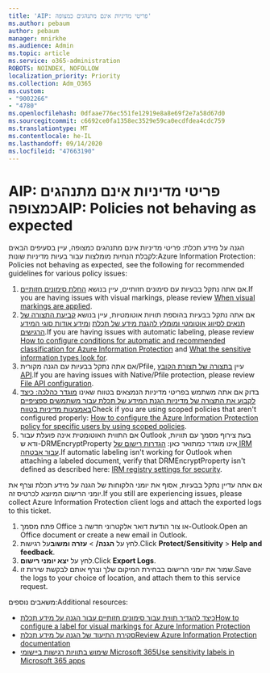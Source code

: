 ```yaml
---
title: 'AIP: פריטי מדיניות אינם מתנהגים כמצופה'
ms.author: pebaum
author: pebaum
manager: mnirkhe
ms.audience: Admin
ms.topic: article
ms.service: o365-administration
ROBOTS: NOINDEX, NOFOLLOW
localization_priority: Priority
ms.collection: Adm_O365
ms.custom:
- "9002266"
- "4780"
ms.openlocfilehash: 0dfaae776ec551fe12919e8a8e69f2e7a58d67d0
ms.sourcegitcommit: c6692ce0fa1358ec3529e59ca0ecdfdea4cdc759
ms.translationtype: MT
ms.contentlocale: he-IL
ms.lasthandoff: 09/14/2020
ms.locfileid: "47663190"
---
```

# <a name="aip-policies-not-behaving-as-expected"></a><span data-ttu-id="61f92-102">AIP: פריטי מדיניות אינם מתנהגים כמצופה</span><span class="sxs-lookup"><span data-stu-id="61f92-102">AIP: Policies not behaving as expected</span></span>

<span data-ttu-id="61f92-103">הגנה על מידע תכלת: פריטי מדיניות אינם מתנהגים כמצופה, עיין בסעיפים הבאים לקבלת הנחיות מומלצות עבור בעיות מדיניות שונות:</span><span class="sxs-lookup"><span data-stu-id="61f92-103">Azure Information Protection: Policies not behaving as expected, see the following for recommended guidelines for various policy issues:</span></span>

1. <span data-ttu-id="61f92-104">אם אתה נתקל בבעיות עם סימונים חזותיים, עיין בנושא [החלת סימונים חזותיים](https://docs.microsoft.com/azure/information-protection/configure-policy-markings#when-visual-markings-are-applied).</span><span class="sxs-lookup"><span data-stu-id="61f92-104">If you are having issues with visual markings, please review [When visual markings are applied](https://docs.microsoft.com/azure/information-protection/configure-policy-markings#when-visual-markings-are-applied).</span></span>
2. <span data-ttu-id="61f92-105">אם אתה נתקל בבעיות בהוספת תוויות אוטומטיות, עיין בנושא [קביעת התצורה של תנאים לסיווג אוטומטי ומומלץ להגנת מידע של תכלת](https://docs.microsoft.com/azure/information-protection/configure-policy-classification) [ומידע אודות סוגי המידע הרגישים](https://docs.microsoft.com/microsoft-365/compliance/sensitive-information-type-entity-definitions).</span><span class="sxs-lookup"><span data-stu-id="61f92-105">If you are having issues with automatic labeling, please review [How to configure conditions for automatic and recommended classification for Azure Information Protection](https://docs.microsoft.com/azure/information-protection/configure-policy-classification) and [What the sensitive information types look for](https://docs.microsoft.com/microsoft-365/compliance/sensitive-information-type-entity-definitions).</span></span>
3. <span data-ttu-id="61f92-106">אם אתה נתקל בבעיות עם הגנה מקורית/Pfile, עיין [בתצורה של תצורת הקובץ API](https://docs.microsoft.com/azure/information-protection/develop/file-api-configuration).</span><span class="sxs-lookup"><span data-stu-id="61f92-106">If you are having issues with Native/Pfile protection, please review [File API configuration](https://docs.microsoft.com/azure/information-protection/develop/file-api-configuration).</span></span>
4. <span data-ttu-id="61f92-107">בדוק אם אתה משתמש בפריטי מדיניות הנמצאים בטווח שאינו [מוגדר כהלכה: כיצד לקבוע את התצורה של מדיניות הגנת המידע של תכלת עבור משתמשים ספציפיים באמצעות מדיניות בטווח](https://docs.microsoft.com/azure/information-protection/configure-policy-scope)</span><span class="sxs-lookup"><span data-stu-id="61f92-107">Check if you are using scoped policies that aren't configured properly: [How to configure the Azure Information Protection policy for specific users by using scoped policies](https://docs.microsoft.com/azure/information-protection/configure-policy-scope).</span></span>
5. <span data-ttu-id="61f92-108">אם התווית האוטומטית אינה פועלת עבור Outlook בעת צירוף מסמך עם תוויות, ודא ש-DRMEncryptProperty אינו מוגדר כמתואר כאן: [הגדרות רישום של IRM עבור אבטחה](https://docs.microsoft.com/deployoffice/security/protect-sensitive-messages-and-documents-by-using-irm-in-office#office-2016-irm-registry-key-options).</span><span class="sxs-lookup"><span data-stu-id="61f92-108">If automatic labeling isn't working for Outlook when attaching a labeled document, verify that DRMEncryptProperty isn't defined as described here: [IRM registry settings for security](https://docs.microsoft.com/deployoffice/security/protect-sensitive-messages-and-documents-by-using-irm-in-office#office-2016-irm-registry-key-options).</span></span>

<span data-ttu-id="61f92-109">אם אתה עדיין נתקל בבעיות, אסוף את יומני הלקוחות של הגנה על מידע תכלת וצרף את יומני הרישום המיוצא לכרטיס זה.</span><span class="sxs-lookup"><span data-stu-id="61f92-109">If you still are experiencing issues, please collect Azure Information Protection client logs and attach the exported logs to this ticket.</span></span>

1. <span data-ttu-id="61f92-110">פתח מסמך Office או צור הודעת דואר אלקטרוני חדשה ב-Outlook.</span><span class="sxs-lookup"><span data-stu-id="61f92-110">Open an Office document or create a new email in Outlook.</span></span>
2. <span data-ttu-id="61f92-111">לחץ על **הגנה/**  >  **עזרה ומשוב**על רגישות.</span><span class="sxs-lookup"><span data-stu-id="61f92-111">Click **Protect/Sensitivity** > **Help and feedback**.</span></span>
3. <span data-ttu-id="61f92-112">לחץ על **יצא יומני רישום**.</span><span class="sxs-lookup"><span data-stu-id="61f92-112">Click **Export Logs**.</span></span>
4. <span data-ttu-id="61f92-113">שמור את יומני הרישום בבחירת המיקום שלך וצרף אותם לבקשת שירות זו.</span><span class="sxs-lookup"><span data-stu-id="61f92-113">Save the logs to your choice of location, and attach them to this service request.</span></span>

<span data-ttu-id="61f92-114">משאבים נוספים:</span><span class="sxs-lookup"><span data-stu-id="61f92-114">Additional resources:</span></span>

- [<span data-ttu-id="61f92-115">כיצד להגדיר תווית עבור סימונים חזותיים עבור הגנה על מידע תכלת</span><span class="sxs-lookup"><span data-stu-id="61f92-115">How to configure a label for visual markings for Azure Information Protection</span></span>](https://docs.microsoft.com/azure/information-protection/configure-policy-markings)
- [<span data-ttu-id="61f92-116">סקירת התיעוד של הגנה על מידע תכלת</span><span class="sxs-lookup"><span data-stu-id="61f92-116">Review Azure Information Protection documentation</span></span>](https://docs.microsoft.com/azure/information-protection/what-is-information-protection)
- [<span data-ttu-id="61f92-117">שימוש בתוויות רגישות ביישומי Microsoft 365</span><span class="sxs-lookup"><span data-stu-id="61f92-117">Use sensitivity labels in Microsoft 365 apps</span></span>](https://docs.microsoft.com/microsoft-365/compliance/sensitivity-labels-office-apps)

